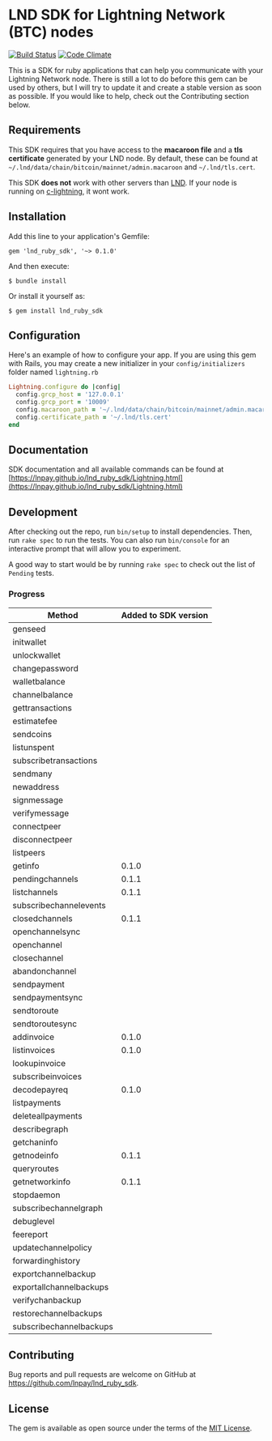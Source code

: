 # LND SDK for Lightning Network (BTC) nodes

[![Build Status](https://travis-ci.org/lnpay/lnd_ruby_sdk.svg?branch=master)](https://travis-ci.org/lnpay/lnd_ruby_sdk) [![Code Climate](https://codeclimate.com/github/lnpay/lnd_ruby_sdk.svg)](https://codeclimate.com/github/lnpay/lnd_ruby_sdk)

This is a SDK for ruby applications that can help you communicate with your Lightning Network node. There is still a lot to do before this gem can be used by others, but I will try to update it and create a stable version as soon as possible. If you would like to help, check out the Contributing section below.

## Requirements

This SDK requires that you have access to the **macaroon file** and a **tls certificate** generated by your LND node. By default, these can be found at `~/.lnd/data/chain/bitcoin/mainnet/admin.macaroon`
and `~/.lnd/tls.cert`.

This SDK **does not** work with other servers than [LND](https://github.com/lightningnetwork/lnd). If your node is running on [c-lightning](https://github.com/ElementsProject/lightning), it wont work.

## Installation

Add this line to your application's Gemfile:

```
gem 'lnd_ruby_sdk', '~> 0.1.0'
```

And then execute:

```
$ bundle install
```

Or install it yourself as:

```
$ gem install lnd_ruby_sdk
```

## Configuration
Here's an example of how to configure your app. If you are using this gem with Rails, you may create a new initializer in your `config/initializers` folder named `lightning.rb`

```ruby
Lightning.configure do |config|
  config.grcp_host = '127.0.0.1'
  config.grcp_port = '10009'
  config.macaroon_path = '~/.lnd/data/chain/bitcoin/mainnet/admin.macaroon'
  config.certificate_path = '~/.lnd/tls.cert'
end
```

## Documentation
SDK documentation and all available commands can be found at [https://lnpay.github.io/lnd_ruby_sdk/Lightning.html](https://lnpay.github.io/lnd_ruby_sdk/Lightning.html)

## Development

After checking out the repo, run `bin/setup` to install dependencies. Then, run `rake spec` to run the tests. You can also run `bin/console` for an interactive prompt that will allow you to experiment.

A good way to start would be by running `rake spec` to check out the list of `Pending` tests.

### Progress

**Method**|**Added to SDK version**
-----|-----
genseed|
initwallet|
unlockwallet|
changepassword|
walletbalance|
channelbalance|
gettransactions|
estimatefee|
sendcoins|
listunspent|
subscribetransactions|
sendmany|
newaddress|
signmessage|
verifymessage|
connectpeer|
disconnectpeer|
listpeers|
getinfo|0.1.0
pendingchannels|0.1.1
listchannels|0.1.1
subscribechannelevents|
closedchannels|0.1.1
openchannelsync|
openchannel|
closechannel|
abandonchannel|
sendpayment|
sendpaymentsync|
sendtoroute|
sendtoroutesync|
addinvoice|0.1.0
listinvoices|0.1.0
lookupinvoice|
subscribeinvoices|
decodepayreq|0.1.0
listpayments|
deleteallpayments|
describegraph|
getchaninfo|
getnodeinfo|0.1.1
queryroutes|
getnetworkinfo|0.1.1
stopdaemon|
subscribechannelgraph|
debuglevel|
feereport|
updatechannelpolicy|
forwardinghistory|
exportchannelbackup|
exportallchannelbackups|
verifychanbackup|
restorechannelbackups|
subscribechannelbackups|


## Contributing

Bug reports and pull requests are welcome on GitHub at https://github.com/lnpay/lnd_ruby_sdk.

## License

The gem is available as open source under the terms of the [MIT License](https://opensource.org/licenses/MIT).
